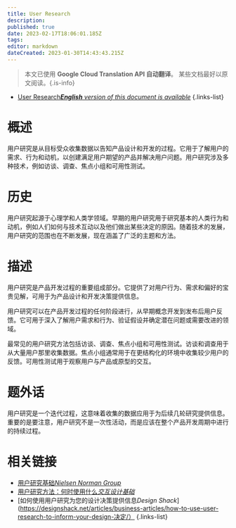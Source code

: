 ```yaml
---
title: User Research
description: 
published: true
date: 2023-02-17T18:06:01.185Z
tags: 
editor: markdown
dateCreated: 2023-01-30T14:43:43.215Z
---
```


> 本文已使用 **Google Cloud Translation API 自动翻译**。
某些文档最好以原文阅读。{.is-info}
- [User Research***English** version of this document is available*](/en/Knowledge-base/Dictionary/user-research)
{.links-list}


# 概述
用户研究是从目标受众收集数据以告知产品设计和开发的过程。它用于了解用户的需求、行为和动机，以创建满足用户期望的产品并解决用户问题。用户研究涉及多种技术，例如访谈、调查、焦点小组和可用性测试。

# 历史
用户研究起源于心理学和人类学领域。早期的用户研究用于研究基本的人类行为和动机，例如人们如何与技术互动以及他们做出某些决定的原因。随着技术的发展，用户研究的范围也在不断发展，现在涵盖了广泛的主题和方法。

# 描述
用户研究是产品开发过程的重要组成部分。它提供了对用户行为、需求和偏好的宝贵见解，可用于为产品设计和开发决策提供信息。

用户研究可以在产品开发过程的任何阶段进行，从早期概念开发到发布后用户反馈。它可用于深入了解用户需求和行为、验证假设并确定潜在问题或需要改进的领域。

最常见的用户研究方法包括访谈、调查、焦点小组和可用性测试。访谈和调查用于从大量用户那里收集数据。焦点小组通常用于在更结构化的环境中收集较少用户的反馈。可用性测试用于观察用户与产品或原型的交互。

# 题外话
用户研究是一个迭代过程，这意味着收集的数据应用于为后续几轮研究提供信息。重要的是要注意，用户研究不是一次性活动，而是应该在整个产品开发周期中进行的持续过程。

# 相关链接
- [用户研究基础*Nielsen Norman Group*](https://www.nngroup.com/articles/user-research/)
- [用户研究方法：何时使用什么*交互设计基础*](https://www.interaction-design.org/literature/article/user-research-methods-when-to-use-what)
- [如何使用用户研究为您的设计决策提供信息*Design Shack*](https://designshack.net/articles/business-articles/how-to-use-user-research-to-inform-your-design-决定/）
{.links-list}